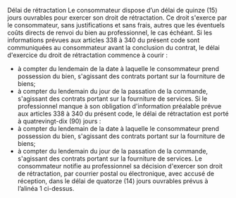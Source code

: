 Délai de rétractation
Le consommateur dispose d’un délai de quinze (15) jours ouvrables pour exercer son droit de rétractation. Ce droit s'exerce par le consommateur, sans justifications et sans frais, autres que les éventuels coûts directs de renvoi du bien au professionnel, le cas échéant.
Si les informations prévues aux articles 338 à 340 du présent code sont communiquées au consommateur avant la conclusion du contrat, le délai d'exercice du droit de rétractation commence à courir :
- à compter du lendemain de la date à laquelle le consommateur prend possession du bien, s'agissant des contrats portant sur la fourniture de  biens;
- à compter du lendemain du jour de la passation de la commande, s'agissant des contrats portant sur la fourniture de services.
Si le professionnel manque à son obligation d'information préalable prévue aux articles 338 à 340 du présent code, le délai de rétractation est porté à quatrevingt-dix (90) jours :
- à compter du lendemain de la date à laquelle le consommateur prend possession du bien, s'agissant des contrats portant sur la fourniture de biens;
- à compter du lendemain du jour de la passation de la commande, s'agissant des contrats portant sur la fourniture de services.
Le consommateur notifie au professionnel sa décision d'exercer son droit de rétractation, par courrier postal ou électronique, avec accusé de réception, dans le délai de quatorze (14) jours ouvrables prévus à l’alinéa 1 ci-dessus.